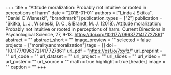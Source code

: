 +++
title = "Attitude moralization: Probably not intuitive or rooted in perceptions of harm"
date = "2018-01-01"
authors = ["Linda J Skitka", "Daniel C Wisneski", "brandtmark"]
publication_types = ["2"]
publication = "Skitka, L. J., Wisneski, D. C., & Brandt, M. J. (2018). Attitude moralization: Probably not intuitive or rooted in perceptions of harm. Current Directions in Psychological Science, 27, 9-13. https://doi.org/10.1177/0963721417727861"
abstract = ""
abstract_short = ""
image_preview = ""
selected = false
projects = ["moralityandmoralization"]
tags = []
doi = "10.1177/0963721417727861"
url_pdf = "https://osf.io/7xyfz/"
url_preprint = ""
url_code = ""
url_dataset = ""
url_project = ""
url_slides = ""
url_video = ""
url_poster = ""
url_source = ""
math = true
highlight = true
[header]
image = ""
caption = ""
+++
